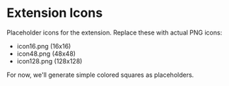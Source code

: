 # Extension Icons

Placeholder icons for the extension. Replace these with actual PNG icons:

- icon16.png (16x16)
- icon48.png (48x48)
- icon128.png (128x128)

For now, we'll generate simple colored squares as placeholders.
